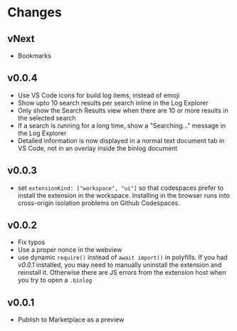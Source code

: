 # Changes

## vNext

- Bookmarks

## v0.0.4

- Use VS Code icons for build log items, instead of emoji
- Show upto 10 search results per search inline in the Log Explorer
- Only show the Search Results view when there are 10 or more results in the selected search
- If a search is running for a long time, show a "Searching..." message in the Log Explorer
- Detailed information is now displayed in a normal text document tab in VS Code, not in an overlay inside the binlog document

## v0.0.3

- set `extensionKind: ["workspace", "ui"]` so that codespaces prefer to install the extension in the workspace. Installing in the browser runs into cross-origin isolation problems on Github Codespaces.

## v0.0.2

- Fix typos
- Use a proper nonce in the webview
- use dynamic `require()` instead of `await import()` in polyfills.
  If you had *v0.0.1* installed, you may need to manually uninstall the extension and reinstall it.
  Otherwise there are JS errors from the extension host when you try to open a `.binlog`

## v0.0.1

- Publish to Marketplace as a preview
